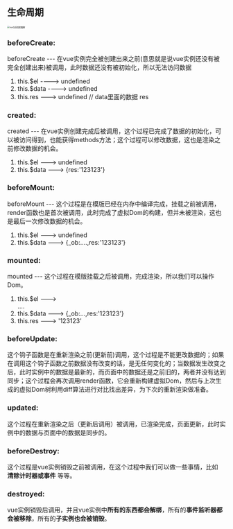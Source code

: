 ## 生命周期

<img src="https://tva1.sinaimg.cn/large/008i3skNgy1gq92r6l3huj30u023zt9s.jpg" alt="vue生命周期图解" style="zoom:33%;" />

### beforeCreate:

beforeCreate --- 在vue实例完全被创建出来之前(意思就是说vue实例还没有被完全创建出来)被调用，此时数据还没有被初始化，所以无法访问数据

 1. this.$el ----> undefined
 2. this.$data ----> undefined
 3. this.res ---> undefined  // data里面的数据 res

### created:
created --- 在vue实例创建完成后被调用，这个过程已完成了数据的初始化，可以被访问得到，也能获得methods方法；这个过程可以修改数据，这也是渲染之前修改数据的机会。

1. this.$el ---> undefined
2. this.$data ---> {res:'123123'}

### beforeMount:
beforeMount --- 这个过程是在模版已经在内存中编译完成，挂载之前被调用，render函数也是首次被调用，此时完成了虚拟Dom的构建，但并未被渲染，这也是最后一次修改数据的机会。

1. this.$el ---> undefined
2. this.$data ---> {_ob:....,res:'123123'}

### mounted:
mounted --- 这个过程在模版挂载之后被调用，完成渲染，所以我们可以操作Dom。

1. this.$el ---> <div id="app">....</div>
2. this.$data ---> {_ob:...,res:'123123'}
3. this.res ---> '123123'

### beforeUpdate:
这个钩子函数是在重新渲染之前(更新前)调用，这个过程是不能更改数据的；如果在调用这个钩子函数之前数据没有改变的话，是无任何变化的；当数据发生改变之后，此时实例中的数据是最新的，而页面中的数据还是之前旧的，两者并没有达到同步；这个过程会再次调用render函数，它会重新构建虚拟Dom，然后与上次生成的虚拟Dom树利用diff算法进行对比找出差异，为下次的重新渲染做准备。

### updated:
这个过程在重新渲染之后（更新后调用）被调用，已渲染完成，页面更新，此时实例中的数据与页面中的数据是同步的。

### beforeDestroy:
这个过程是vue实例销毁之前被调用，在这个过程中我们可以做一些事情，比如 **清除计时器或事件** 等等。

### destroyed:
vue实例销毁后调用，并且vue实例中**所有的东西都会解绑**，所有的**事件监听器都会被移除**，所有的**子实例也会被销毁**。
